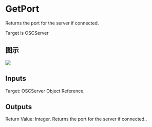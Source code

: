 # GetPort

Returns the port for the server if connected.

Target is OSCServer

## 图示

![]($-20221218-18055781.png)

## Inputs

Target: OSCServer Object Reference.  

## Outputs

Return Value: Integer. Returns the port for the server if connected..

